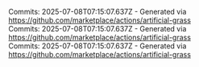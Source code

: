 Commits: 2025-07-08T07:15:07.637Z - Generated via https://github.com/marketplace/actions/artificial-grass
<br>
Commits: 2025-07-08T07:15:07.637Z - Generated via https://github.com/marketplace/actions/artificial-grass
<br>
Commits: 2025-07-08T07:15:07.637Z - Generated via https://github.com/marketplace/actions/artificial-grass
<br>
